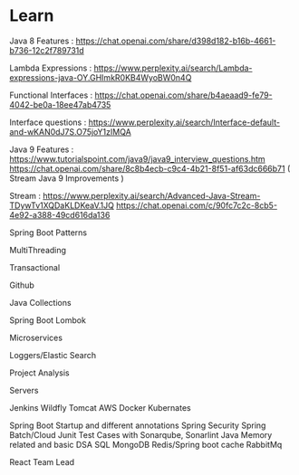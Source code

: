 # Learn
Java 8 Features : https://chat.openai.com/share/d398d182-b16b-4661-b736-12c2f789731d

Lambda Expressions : https://www.perplexity.ai/search/Lambda-expressions-java-OY.GHImkR0KB4WyoBW0n4Q

Functional Interfaces : https://chat.openai.com/share/b4aeaad9-fe79-4042-be0a-18ee47ab4735

Interface questions : https://www.perplexity.ai/search/Interface-default-and-wKAN0dJ7S.O75joY1zIMQA

Java 9 Features : https://www.tutorialspoint.com/java9/java9_interview_questions.htm
                  https://chat.openai.com/share/8c8b4ecb-c9c4-4b21-8f51-af63dc666b71 ( Stream Java 9 Improvements )

Stream : https://www.perplexity.ai/search/Advanced-Java-Stream-TDywTv1XQDaKLDKeaV.1JQ
https://chat.openai.com/c/90fc7c2c-8cb5-4e92-a388-49cd616da136

Spring Boot Patterns

MultiThreading

Transactional

Github

Java Collections

Spring Boot Lombok

Microservices

Loggers/Elastic Search

Project Analysis

Servers

Jenkins
Wildfly
Tomcat
AWS
Docker
Kubernates

Spring Boot Startup and different annotations
Spring Security
Spring Batch/Cloud
Junit Test Cases with Sonarqube, Sonarlint
Java Memory related and basic DSA
SQL
MongoDB
Redis/Spring boot cache
RabbitMq

React
Team Lead

